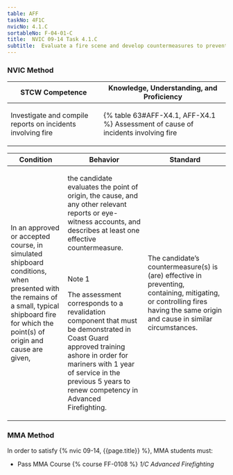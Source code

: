 ```yaml
---
table: AFF
taskNo: 4F1C
nvicNo: 4.1.C 
sortableNo: F-04-01-C
title:  NVIC 09-14 Task 4.1.C 
subtitle:  Evaluate a fire scene and develop countermeasures to prevent, mitigate, or control similar fires (AFF)
---
```






### NVIC Method

<a style="display:none;" onclick="togglevisibility('nvic_methods')" >Show NVIC method.</a>

<div id='nvic_methods' class='show'>

<table>
<thead>
<tr>
<th class='forty'> STCW Competence </th>
<th class='sixty'> Knowledge, Understanding, and Proficiency </th>
</tr>
</thead>

<tbody>
<tr><td markdown='1'>

Investigate and compile reports on incidents involving fire

</td><td markdown='1'>

{% table 63#AFF-X4.1, AFF-X4.1 %} Assessment of cause of incidents involving fire

</td></tr>


</tbody>
</table>


<table>
<thead>
<tr><th class='twenty'>  Condition </th><th class='twenty'> Behavior </th><th  class='sixty'>Standard </th></tr>
</thead>
<tbody >



<tr><td markdown='1'>

In an approved or accepted course, in simulated shipboard conditions, when presented with the remains of a small, typical shipboard fire for which the point(s) of origin and cause are given,

</td><td markdown='1'>

the candidate evaluates the point of origin, the cause, and any other relevant reports or eye-witness accounts, and describes at least one effective countermeasure.

<br>

<div class="tooltip" markdown='1'>

Note 1

The assessment corresponds to a revalidation component that must be demonstrated in Coast Guard approved training ashore in order for mariners with 1 year of service in the previous 5 years to renew competency in Advanced Firefighting.

</div>


</td><td markdown='1'>

The candidate’s countermeasure(s) is (are) effective in preventing, containing, mitigating, or controlling fires having the same origin and cause in similar circumstances.

</td></tr>
</tbody>
</table>
</div>


### MMA Method

In order to satisfy  {% nvic 09-14, {{page.title}}  %}, MMA students must:

* Pass MMA Course {% course FF-0108 %}  *1/C Advanced Firefighting*